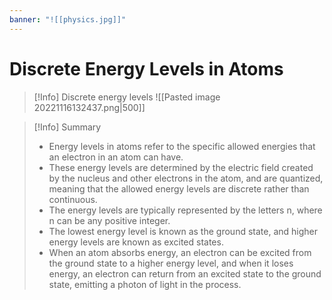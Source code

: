 ```yaml
---
banner: "![[physics.jpg]]"
---
```

# Discrete Energy Levels in Atoms
 
> [!Info] Discrete energy levels
> ![[Pasted image 20221116132437.png|500]]

> [!Info] Summary
> - Energy levels in atoms refer to the specific allowed energies that an electron in an atom can have. 
>-  These energy levels are determined by the electric field created by the nucleus and other electrons in the atom, and are quantized, meaning that the allowed energy levels are discrete rather than continuous. 
> - The energy levels are typically represented by the letters n, where n can be any positive integer. 
> - The lowest energy level is known as the ground state, and higher energy levels are known as excited states. 
> - When an atom absorbs energy, an electron can be excited from the ground state to a higher energy level, and when it loses energy, an electron can return from an excited state to the ground state, emitting a photon of light in the process.

